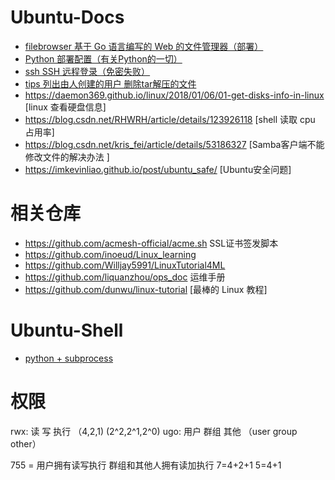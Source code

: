 # Ubuntu-Docs
- [filebrowser 基于 Go 语言编写的 Web 的文件管理器（部署）](./markdown/filebrowser.md)
- [Python 部署配置（有关Python的一切）](./markdown/python.md)
- [ssh SSH 远程登录（免密失败）](./markdown/ssh.md)
- [tips 列出由人创建的用户 删除tar解压的文件](./markdown/tips.md)
- <https://daemon369.github.io/linux/2018/01/06/01-get-disks-info-in-linux> [linux 查看硬盘信息]
- <https://blog.csdn.net/RHWRH/article/details/123926118> [shell 读取 cpu 占用率]
- <https://blog.csdn.net/kris_fei/article/details/53186327> [Samba客户端不能修改文件的解决办法 ]
- <https://imkevinliao.github.io/post/ubuntu_safe/> [Ubuntu安全问题]

# 相关仓库
- <https://github.com/acmesh-official/acme.sh> SSL证书签发脚本
- <https://github.com/inoeud/Linux_learning>
- <https://github.com/Willjay5991/LinuxTutorial4ML>
- <https://github.com/liquanzhou/ops_doc> 运维手册
- <https://github.com/dunwu/linux-tutorial> [最棒的 Linux 教程]

# Ubuntu-Shell
- [python + subprocess](./shell/shell.py)
# 权限
rwx: 读 写 执行 （4,2,1) (2^2,2^1,2^0)
ugo: 用户 群组 其他 （user group other）

755 = 用户拥有读写执行 群组和其他人拥有读加执行 7=4+2+1 5=4+1
